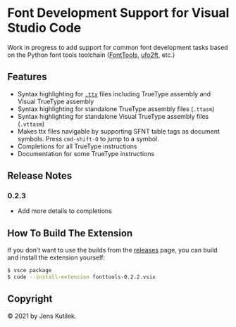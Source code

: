 # Font Development Support for Visual Studio Code

Work in progress to add support for common font development tasks based on the Python font tools toolchain ([FontTools](https://github.com/fonttools/fonttools), [ufo2ft](https://github.com/googlefonts/ufo2ft), etc.)

## Features

- Syntax highlighting for [`.ttx`](https://github.com/fonttools/fonttools) files including TrueType assembly and Visual TrueType assembly
- Syntax highlighting for standalone TrueType assembly files (`.ttasm`)
- Syntax highlighting for standalone Visual TrueType assembly files (`.vttasm`)
- Makes ttx files navigable by supporting SFNT table tags as document symbols. Press `cmd-shift-O` to jump to a symbol.
- Completions for all TrueType instructions
- Documentation for some TrueType instructions

## Release Notes

### 0.2.3

- Add more details to completions

## How To Build The Extension

If you don’t want to use the builds from the [releases](/jenskutilek/vscode-fonttools/releases) page, you can build and install the extension yourself:

```bash
$ vsce package
$ code --install-extension fonttools-0.2.2.vsix
```

## Copyright

© 2021 by Jens Kutilek.
